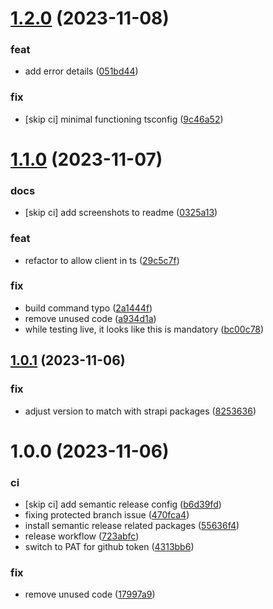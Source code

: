 # [1.2.0](https://github.com/taskworld/strapi-plugin-import-export-web/compare/v1.1.0...v1.2.0) (2023-11-08)


### feat

* add error details ([051bd44](https://github.com/taskworld/strapi-plugin-import-export-web/commit/051bd44c62f1587e950877bfd8f5e6f8bf6da8c9))


### fix

* [skip ci] minimal functioning tsconfig ([9c46a52](https://github.com/taskworld/strapi-plugin-import-export-web/commit/9c46a52766d28b3d2b388d1bd8e958636d31db9e))

# [1.1.0](https://github.com/taskworld/strapi-plugin-import-export-web/compare/v1.0.1...v1.1.0) (2023-11-07)


### docs

* [skip ci] add screenshots to readme ([0325a13](https://github.com/taskworld/strapi-plugin-import-export-web/commit/0325a136a0cd4b44166ab94ca440bd8723c2f089))


### feat

* refactor to allow client in ts ([29c5c7f](https://github.com/taskworld/strapi-plugin-import-export-web/commit/29c5c7fbd3f81cdc149f819e0655b7f5aa572a5b))


### fix

* build command typo ([2a1444f](https://github.com/taskworld/strapi-plugin-import-export-web/commit/2a1444fcb94e8e2ce063c2e0c3f3a9779f594749))
* remove unused code ([a934d1a](https://github.com/taskworld/strapi-plugin-import-export-web/commit/a934d1a605056b93d74bc76d68cc86d8bedb383c))
* while testing live, it looks like this is mandatory ([bc00c78](https://github.com/taskworld/strapi-plugin-import-export-web/commit/bc00c78d4ea7597fcddd5b049637dcd0f96464f0))

## [1.0.1](https://github.com/taskworld/strapi-plugin-import-export-web/compare/v1.0.0...v1.0.1) (2023-11-06)


### fix

* adjust version to match with strapi packages ([8253636](https://github.com/taskworld/strapi-plugin-import-export-web/commit/8253636d0e3f34bf32241f620b0a884d6113054c))

# 1.0.0 (2023-11-06)


### ci

* [skip ci] add semantic release config ([b6d39fd](https://github.com/taskworld/strapi-plugin-import-export-web/commit/b6d39fd5af5501461c98cced853c60b7ae794d90))
* fixing protected branch issue ([470fca4](https://github.com/taskworld/strapi-plugin-import-export-web/commit/470fca4e1387efd57631ec95cc50ca9a73baa566))
* install semantic release related packages ([55636f4](https://github.com/taskworld/strapi-plugin-import-export-web/commit/55636f43d0d39a43853bf876d095ddd4653cf30d))
* release workflow ([723abfc](https://github.com/taskworld/strapi-plugin-import-export-web/commit/723abfc9b4936671d8207b7ec8ed04a2410a7a0e))
* switch to PAT for github token ([4313bb6](https://github.com/taskworld/strapi-plugin-import-export-web/commit/4313bb65f88acf754b448e4042b98089c386ce1e))


### fix

* remove unused code ([17997a9](https://github.com/taskworld/strapi-plugin-import-export-web/commit/17997a9055ebd846c3f27ce8c99148d83270ba59))
